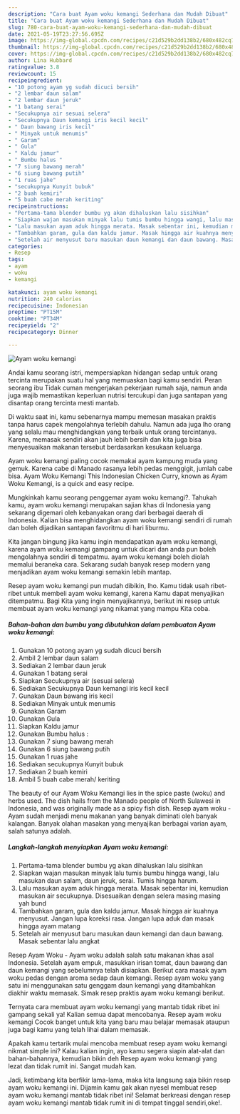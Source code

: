 ```yaml
---
description: "Cara buat Ayam woku kemangi Sederhana dan Mudah Dibuat"
title: "Cara buat Ayam woku kemangi Sederhana dan Mudah Dibuat"
slug: 780-cara-buat-ayam-woku-kemangi-sederhana-dan-mudah-dibuat
date: 2021-05-19T23:27:56.695Z
image: https://img-global.cpcdn.com/recipes/c21d529b2dd138b2/680x482cq70/ayam-woku-kemangi-foto-resep-utama.jpg
thumbnail: https://img-global.cpcdn.com/recipes/c21d529b2dd138b2/680x482cq70/ayam-woku-kemangi-foto-resep-utama.jpg
cover: https://img-global.cpcdn.com/recipes/c21d529b2dd138b2/680x482cq70/ayam-woku-kemangi-foto-resep-utama.jpg
author: Lina Hubbard
ratingvalue: 3.8
reviewcount: 15
recipeingredient:
- "10 potong ayam yg sudah dicuci bersih"
- "2 lembar daun salam"
- "2 lembar daun jeruk"
- "1 batang serai"
- "Secukupnya air sesuai selera"
- "Secukupnya Daun kemangi iris kecil kecil"
- " Daun bawang iris kecil"
- " Minyak untuk menumis"
- " Garam"
- " Gula"
- " Kaldu jamur"
- " Bumbu halus "
- "7 siung bawang merah"
- "6 siung bawang putih"
- "1 ruas jahe"
- "secukupnya Kunyit bubuk"
- "2 buah kemiri"
- "5 buah cabe merah keriting"
recipeinstructions:
- "Pertama-tama blender bumbu yg akan dihaluskan lalu sisihkan"
- "Siapkan wajan masukan minyak lalu tumis bumbu hingga wangi, lalu masukan daun salam, daun jeruk, serai. Tumis hingga harum."
- "Lalu masukan ayam aduk hingga merata. Masak sebentar ini, kemudian masukan air secukupnya. Disesuaikan dengan selera masing masing yah bund"
- "Tambahkan garam, gula dan kaldu jamur. Masak hingga air kuahnya menyusut. Jangan lupa koreksi rasa. Jangan lupa aduk dan masak hingga ayam matang"
- "Setelah air menyusut baru masukan daun kemangi dan daun bawang. Masak sebentar lalu angkat"
categories:
- Resep
tags:
- ayam
- woku
- kemangi

katakunci: ayam woku kemangi 
nutrition: 240 calories
recipecuisine: Indonesian
preptime: "PT15M"
cooktime: "PT34M"
recipeyield: "2"
recipecategory: Dinner

---
```



![Ayam woku kemangi](https://img-global.cpcdn.com/recipes/c21d529b2dd138b2/680x482cq70/ayam-woku-kemangi-foto-resep-utama.jpg)

Andai kamu seorang istri, mempersiapkan hidangan sedap untuk orang tercinta merupakan suatu hal yang memuaskan bagi kamu sendiri. Peran seorang ibu Tidak cuman mengerjakan pekerjaan rumah saja, namun anda juga wajib memastikan keperluan nutrisi tercukupi dan juga santapan yang disantap orang tercinta mesti mantab.

Di waktu  saat ini, kamu sebenarnya mampu memesan masakan praktis tanpa harus capek mengolahnya terlebih dahulu. Namun ada juga lho orang yang selalu mau menghidangkan yang terbaik untuk orang tercintanya. Karena, memasak sendiri akan jauh lebih bersih dan kita juga bisa menyesuaikan makanan tersebut berdasarkan kesukaan keluarga. 

Ayam woku kemangi paling cocok memakai ayam kampung muda yang gemuk. Karena cabe di Manado rasanya lebih pedas menggigit, jumlah cabe bisa. Ayam Woku Kemangi This Indonesian Chicken Curry, known as Ayam Woku Kemangi, is a quick and easy recipe.

Mungkinkah kamu seorang penggemar ayam woku kemangi?. Tahukah kamu, ayam woku kemangi merupakan sajian khas di Indonesia yang sekarang digemari oleh kebanyakan orang dari berbagai daerah di Indonesia. Kalian bisa menghidangkan ayam woku kemangi sendiri di rumah dan boleh dijadikan santapan favoritmu di hari liburmu.

Kita jangan bingung jika kamu ingin mendapatkan ayam woku kemangi, karena ayam woku kemangi gampang untuk dicari dan anda pun boleh mengolahnya sendiri di tempatmu. ayam woku kemangi boleh diolah memalui beraneka cara. Sekarang sudah banyak resep modern yang menjadikan ayam woku kemangi semakin lebih mantap.

Resep ayam woku kemangi pun mudah dibikin, lho. Kamu tidak usah ribet-ribet untuk membeli ayam woku kemangi, karena Kamu dapat menyajikan ditempatmu. Bagi Kita yang ingin menyajikannya, berikut ini resep untuk membuat ayam woku kemangi yang nikamat yang mampu Kita coba.

<!--inarticleads1-->

##### Bahan-bahan dan bumbu yang dibutuhkan dalam pembuatan Ayam woku kemangi:

1. Gunakan 10 potong ayam yg sudah dicuci bersih
1. Ambil 2 lembar daun salam
1. Sediakan 2 lembar daun jeruk
1. Gunakan 1 batang serai
1. Siapkan Secukupnya air (sesuai selera)
1. Sediakan Secukupnya Daun kemangi iris kecil kecil
1. Gunakan  Daun bawang iris kecil
1. Sediakan  Minyak untuk menumis
1. Gunakan  Garam
1. Gunakan  Gula
1. Siapkan  Kaldu jamur
1. Gunakan  Bumbu halus :
1. Gunakan 7 siung bawang merah
1. Gunakan 6 siung bawang putih
1. Gunakan 1 ruas jahe
1. Sediakan secukupnya Kunyit bubuk
1. Sediakan 2 buah kemiri
1. Ambil 5 buah cabe merah/ keriting


The beauty of our Ayam Woku Kemangi lies in the spice paste (woku) and herbs used. The dish hails from the Manado people of North Sulawesi in Indonesia, and was originally made as a spicy fish dish. Resep ayam woku - Ayam sudah menjadi menu makanan yang banyak diminati oleh banyak kalangan. Banyak olahan masakan yang menyajikan berbagai varian ayam, salah satunya adalah. 

<!--inarticleads2-->

##### Langkah-langkah menyiapkan Ayam woku kemangi:

1. Pertama-tama blender bumbu yg akan dihaluskan lalu sisihkan
1. Siapkan wajan masukan minyak lalu tumis bumbu hingga wangi, lalu masukan daun salam, daun jeruk, serai. Tumis hingga harum.
1. Lalu masukan ayam aduk hingga merata. Masak sebentar ini, kemudian masukan air secukupnya. Disesuaikan dengan selera masing masing yah bund
1. Tambahkan garam, gula dan kaldu jamur. Masak hingga air kuahnya menyusut. Jangan lupa koreksi rasa. Jangan lupa aduk dan masak hingga ayam matang
1. Setelah air menyusut baru masukan daun kemangi dan daun bawang. Masak sebentar lalu angkat


Resep Ayam Woku - Ayam woku adalah salah satu makanan khas asal Indonesia. Setelah ayam empuk, masukkan irisan tomat, daun bawang dan daun kemangi yang sebelumnya telah disiapkan. Berikut cara masak ayam woku pedas dengan aroma sedap daun kemangi. Resep ayam woku yang satu ini menggunakan satu genggam daun kemangi yang ditambahkan diakhir waktu memasak. Simak resep praktis ayam woku kemangi berikut. 

Ternyata cara membuat ayam woku kemangi yang mantab tidak ribet ini gampang sekali ya! Kalian semua dapat mencobanya. Resep ayam woku kemangi Cocok banget untuk kita yang baru mau belajar memasak ataupun juga bagi kamu yang telah lihai dalam memasak.

Apakah kamu tertarik mulai mencoba membuat resep ayam woku kemangi nikmat simple ini? Kalau kalian ingin, ayo kamu segera siapin alat-alat dan bahan-bahannya, kemudian bikin deh Resep ayam woku kemangi yang lezat dan tidak rumit ini. Sangat mudah kan. 

Jadi, ketimbang kita berfikir lama-lama, maka kita langsung saja bikin resep ayam woku kemangi ini. Dijamin kamu gak akan nyesel membuat resep ayam woku kemangi mantab tidak ribet ini! Selamat berkreasi dengan resep ayam woku kemangi mantab tidak rumit ini di tempat tinggal sendiri,oke!.

